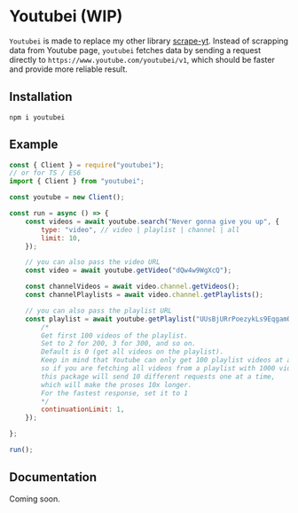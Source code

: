 # Youtubei (WIP)

`Youtubei` is made to replace my other library [scrape-yt](https://github.com/SuspiciousLookingOwl/scrape-yt/). Instead of scrapping data from Youtube page, `youtubei` fetches data by sending a request directly to `https://www.youtube.com/youtubei/v1`, which should be faster and provide more reliable result.

## Installation
```
npm i youtubei
```

## Example
```js
const { Client } = require("youtubei");
// or for TS / ES6
import { Client } from "youtubei";

const youtube = new Client();

const run = async () => {
	const videos = await youtube.search("Never gonna give you up", {
		type: "video", // video | playlist | channel | all
		limit: 10,
	});

	// you can also pass the video URL
	const video = await youtube.getVideo("dQw4w9WgXcQ"); 

	const channelVideos = await video.channel.getVideos();
	const channelPlaylists = await video.channel.getPlaylists();

	// you can also pass the playlist URL
	const playlist = await youtube.getPlaylist("UUsBjURrPoezykLs9EqgamOA", { 
		/* 
		Get first 100 videos of the playlist. 
		Set to 2 for 200, 3 for 300, and so on.
		Default is 0 (get all videos on the playlist). 
		Keep in mind that Youtube can only get 100 playlist videos at a time, 
		so if you are fetching all videos from a playlist with 1000 videos, 
		this package will send 10 different requests one at a time, 
		which will make the proses 10x longer. 
		For the fastest response, set it to 1
		*/
		continuationLimit: 1, 
	}); 

};

run();
```

## Documentation

Coming soon.